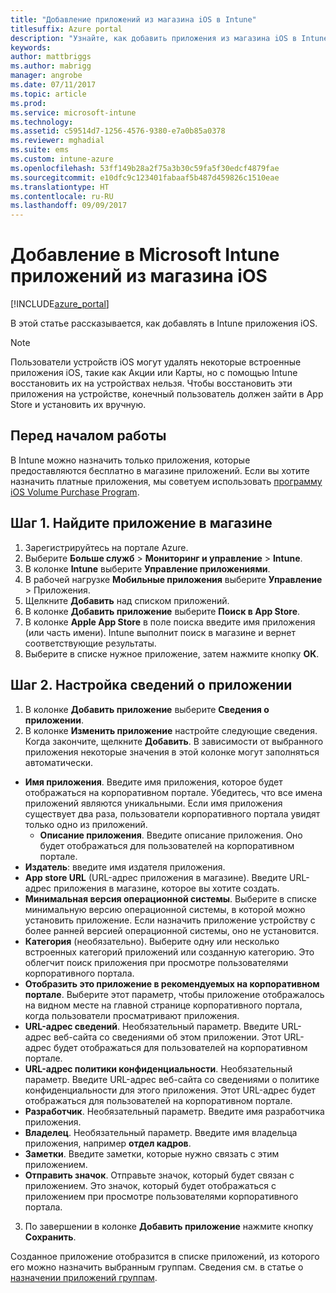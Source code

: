 ```yaml
---
title: "Добавление приложений из магазина iOS в Intune"
titlesuffix: Azure portal
description: "Узнайте, как добавить приложения из магазина iOS в Intune.\""
keywords: 
author: mattbriggs
ms.author: mabrigg
manager: angrobe
ms.date: 07/11/2017
ms.topic: article
ms.prod: 
ms.service: microsoft-intune
ms.technology: 
ms.assetid: c59514d7-1256-4576-9380-e7a0b85a0378
ms.reviewer: mghadial
ms.suite: ems
ms.custom: intune-azure
ms.openlocfilehash: 53ff149b28a2f75a3b30c59fa5f30edcf4879fae
ms.sourcegitcommit: e10dfc9c123401fabaaf5b487d459826c1510eae
ms.translationtype: HT
ms.contentlocale: ru-RU
ms.lasthandoff: 09/09/2017
---
```

# <a name="how-to-add-ios-store-apps-to-microsoft-intune"></a>Добавление в Microsoft Intune приложений из магазина iOS

[!INCLUDE[azure_portal](./includes/azure_portal.md)]


В этой статье рассказывается, как добавлять в Intune приложения iOS.

>[!NOTE]
>Пользователи устройств iOS могут удалять некоторые встроенные приложения iOS, такие как Акции или Карты, но с помощью Intune восстановить их на устройствах нельзя. Чтобы восстановить эти приложения на устройстве, конечный пользователь должен зайти в App Store и установить их вручную.

## <a name="before-you-start"></a>Перед началом работы

В Intune можно назначить только приложения, которые предоставляются бесплатно в магазине приложений. Если вы хотите назначить платные приложения, мы советуем использовать [программу iOS Volume Purchase Program](vpp-apps-ios.md).


## <a name="step-1---search-for-the-app-in-the-store"></a>Шаг 1. Найдите приложение в магазине

1. Зарегистрируйтесь на портале Azure.
2. Выберите **Больше служб** > **Мониторинг и управление** > **Intune**.
3. В колонке **Intune** выберите **Управление приложениями**.
4. В рабочей нагрузке **Мобильные приложения** выберите **Управление** > Приложения.
5. Щелкните **Добавить** над списком приложений.
6. В колонке **Добавить приложение** выберите **Поиск в App Store**.
7. В колонке **Apple App Store** в поле поиска введите имя приложения (или часть имени). Intune выполнит поиск в магазине и вернет соответствующие результаты.
8. Выберите в списке нужное приложение, затем нажмите кнопку **ОК**.

## <a name="step-2---configure-app-information"></a>Шаг 2. Настройка сведений о приложении

1. В колонке **Добавить приложение** выберите **Сведения о приложении**.
2. В колонке **Изменить приложение** настройте следующие сведения. Когда закончите, щелкните **Добавить**. В зависимости от выбранного приложения некоторые значения в этой колонке могут заполняться автоматически.
- **Имя приложения**. Введите имя приложения, которое будет отображаться на корпоративном портале. Убедитесь, что все имена приложений являются уникальными. Если имя приложения существует два раза, пользователи корпоративного портала увидят только одно из приложений.
    - **Описание приложения**. Введите описание приложения. Оно будет отображаться для пользователей на корпоративном портале.
- **Издатель**: введите имя издателя приложения.
- **App store URL** (URL-адрес приложения в магазине). Введите URL-адрес приложения в магазине, которое вы хотите создать.
- **Минимальная версия операционной системы**. Выберите в списке минимальную версию операционной системы, в которой можно установить приложение. Если назначить приложение устройству с более ранней версией операционной системы, оно не установится.
- **Категория** (необязательно). Выберите одну или несколько встроенных категорий приложений или созданную категорию. Это облегчит поиск приложения при просмотре пользователями корпоративного портала.
- **Отобразить это приложение в рекомендуемых на корпоративном портале**. Выберите этот параметр, чтобы приложение отображалось на видном месте на главной странице корпоративного портала, когда пользователи просматривают приложения.
- **URL-адрес сведений**. Необязательный параметр. Введите URL-адрес веб-сайта со сведениями об этом приложении. Этот URL-адрес будет отображаться для пользователей на корпоративном портале.
- **URL-адрес политики конфиденциальности**. Необязательный параметр. Введите URL-адрес веб-сайта со сведениями о политике конфиденциальности для этого приложения. Этот URL-адрес будет отображаться для пользователей на корпоративном портале.
- **Разработчик**. Необязательный параметр. Введите имя разработчика приложения.
- **Владелец**. Необязательный параметр. Введите имя владельца приложения, например **отдел кадров**.
- **Заметки**. Введите заметки, которые нужно связать с этим приложением.
- **Отправить значок**. Отправьте значок, который будет связан с приложением. Это значок, который будет отображаться с приложением при просмотре пользователями корпоративного портала.
3. По завершении в колонке **Добавить приложение** нажмите кнопку **Сохранить**.

Созданное приложение отобразится в списке приложений, из которого его можно назначить выбранным группам. Сведения см. в статье о [назначении приложений группам](apps-deploy.md).

